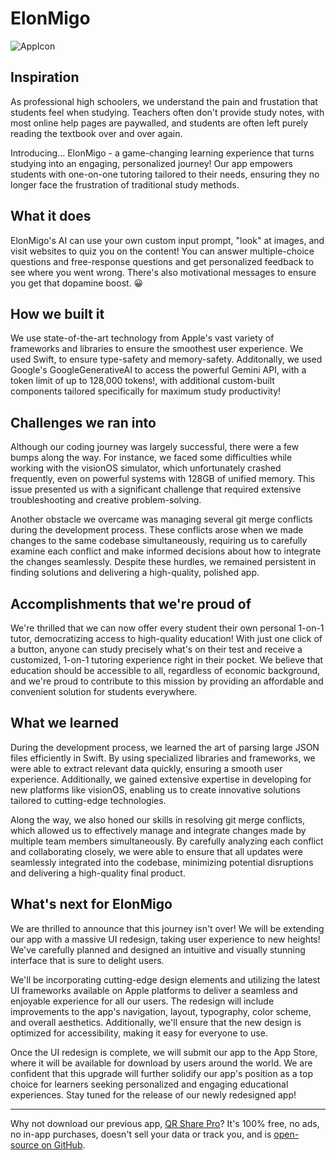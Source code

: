 # ElonMigo

![AppIcon](https://github.com/aaronhma/ElonMigo/blob/master/ElonMigo/Assets.xcassets/AppIcon.appiconset/ElonMigo.png)

## Inspiration

As professional high schoolers, we understand the pain and frustation that students feel when studying. Teachers often don't provide study notes, with most online help pages are paywalled, and students are often left purely reading the textbook over and over again.

Introducing... ElonMigo - a game-changing learning experience that turns studying into an engaging, personalized journey! Our app empowers students with one-on-one tutoring tailored to their needs, ensuring they no longer face the frustration of traditional study methods.

## What it does

ElonMigo's AI can use your own custom input prompt, "look" at images, and visit websites to quiz you on the content! You can answer multiple-choice questions and free-response questions and get personalized feedback to see where you went wrong. There's also motivational messages to ensure you get that dopamine boost. 😀

## How we built it

We use state-of-the-art technology from Apple's vast variety of frameworks and libraries to ensure the smoothest user experience. We used Swift, to ensure type-safety and memory-safety. Additonally, we used Google's GoogleGenerativeAI to access the powerful Gemini API, with a token limit of up to 128,000 tokens!, with additional custom-built components tailored specifically for maximum study productivity!

## Challenges we ran into

Although our coding journey was largely successful, there were a few bumps along the way. For instance, we faced some difficulties while working with the visionOS simulator, which unfortunately crashed frequently, even on powerful systems with 128GB of unified memory. This issue presented us with a significant challenge that required extensive troubleshooting and creative problem-solving.

Another obstacle we overcame was managing several git merge conflicts during the development process. These conflicts arose when we made changes to the same codebase simultaneously, requiring us to carefully examine each conflict and make informed decisions about how to integrate the changes seamlessly. Despite these hurdles, we remained persistent in finding solutions and delivering a high-quality, polished app.

## Accomplishments that we're proud of

We're thrilled that we can now offer every student their own personal 1-on-1 tutor, democratizing access to high-quality education! With just one click of a button, anyone can study precisely what's on their test and receive a customized, 1-on-1 tutoring experience right in their pocket. We believe that education should be accessible to all, regardless of economic background, and we're proud to contribute to this mission by providing an affordable and convenient solution for students everywhere.

## What we learned

During the development process, we learned the art of parsing large JSON files efficiently in Swift. By using specialized libraries and frameworks, we were able to extract relevant data quickly, ensuring a smooth user experience. Additionally, we gained extensive expertise in developing for new platforms like visionOS, enabling us to create innovative solutions tailored to cutting-edge technologies.

Along the way, we also honed our skills in resolving git merge conflicts, which allowed us to effectively manage and integrate changes made by multiple team members simultaneously. By carefully analyzing each conflict and collaborating closely, we were able to ensure that all updates were seamlessly integrated into the codebase, minimizing potential disruptions and delivering a high-quality final product.

## What's next for ElonMigo

We are thrilled to announce that this journey isn't over! We will be extending our app with a massive UI redesign, taking user experience to new heights! We've carefully planned and designed an intuitive and visually stunning interface that is sure to delight users.

We'll be incorporating cutting-edge design elements and utilizing the latest UI frameworks available on Apple platforms to deliver a seamless and enjoyable experience for all our users. The redesign will include improvements to the app's navigation, layout, typography, color scheme, and overall aesthetics. Additionally, we'll ensure that the new design is optimized for accessibility, making it easy for everyone to use.

Once the UI redesign is complete, we will submit our app to the App Store, where it will be available for download by users around the world. We are confident that this upgrade will further solidify our app's position as a top choice for learners seeking personalized and engaging educational experiences. Stay tuned for the release of our newly redesigned app!

---

Why not download our previous app, [QR Share Pro](https://apps.apple.com/us/app/qr-share-pro/id6479589995)? It's 100% free, no ads, no in-app purchases, doesn't sell your data or track you, and is [open-source on GitHub](https://github.com/visual-studio-coder/qr-share-pro).
